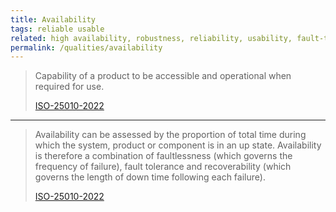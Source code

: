 ```yaml
---
title: Availability
tags: reliable usable
related: high availability, robustness, reliability, usability, fault-tolerance, recoverability, dependability, faultlessness, recovery time
permalink: /qualities/availability
---
```




>Capability of a product to be accessible and operational when required for use.
>
>[ISO-25010-2022](/references/#iso-25010-2022)

<hr class="with-no-margin"/>

>Availability can be assessed by the proportion of total time during which the system, product or component is in an up state. 
>Availability is therefore a combination of faultlessness (which governs the frequency of failure), fault tolerance and recoverability (which governs the length of down time following each failure).
>
>[ISO-25010-2022](/references/#iso-25010-2022)

